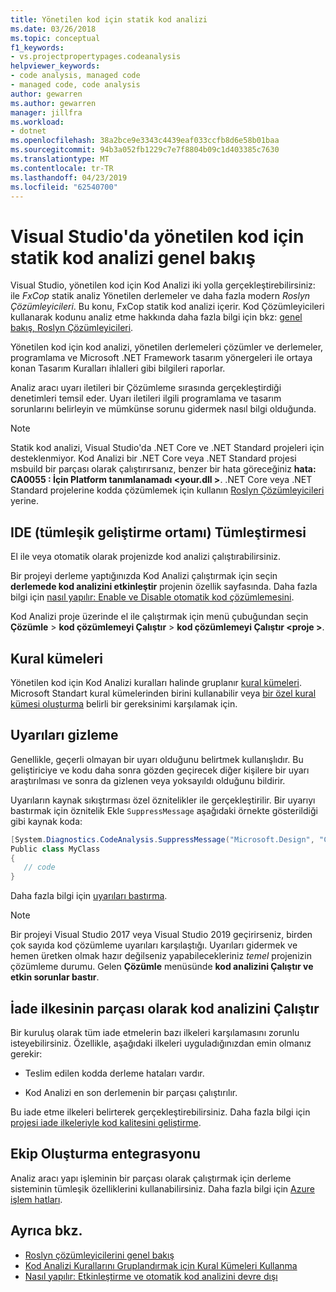 ```yaml
---
title: Yönetilen kod için statik kod analizi
ms.date: 03/26/2018
ms.topic: conceptual
f1_keywords:
- vs.projectpropertypages.codeanalysis
helpviewer_keywords:
- code analysis, managed code
- managed code, code analysis
author: gewarren
ms.author: gewarren
manager: jillfra
ms.workload:
- dotnet
ms.openlocfilehash: 38a2bce9e3343c4439eaf033ccfb8d6e58b01baa
ms.sourcegitcommit: 94b3a052fb1229c7e7f8804b09c1d403385c7630
ms.translationtype: MT
ms.contentlocale: tr-TR
ms.lasthandoff: 04/23/2019
ms.locfileid: "62540700"
---
```

# <a name="overview-of-static-code-analysis-for-managed-code-in-visual-studio"></a>Visual Studio'da yönetilen kod için statik kod analizi genel bakış

Visual Studio, yönetilen kod için Kod Analizi iki yolla gerçekleştirebilirsiniz: ile *FxCop* statik analiz Yönetilen derlemeler ve daha fazla modern *Roslyn Çözümleyicileri*. Bu konu, FxCop statik kod analizi içerir. Kod Çözümleyicileri kullanarak kodunu analiz etme hakkında daha fazla bilgi için bkz: [genel bakış, Roslyn Çözümleyicileri](../code-quality/roslyn-analyzers-overview.md).

Yönetilen kod için kod analizi, yönetilen derlemeleri çözümler ve derlemeler, programlama ve Microsoft .NET Framework tasarım yönergeleri ile ortaya konan Tasarım Kuralları ihlalleri gibi bilgileri raporlar.

Analiz aracı uyarı iletileri bir Çözümleme sırasında gerçekleştirdiği denetimleri temsil eder. Uyarı iletileri ilgili programlama ve tasarım sorunlarını belirleyin ve mümkünse sorunu gidermek nasıl bilgi olduğunda.

> [!NOTE]
> Statik kod analizi, Visual Studio'da .NET Core ve .NET Standard projeleri için desteklenmiyor. Kod Analizi bir .NET Core veya .NET Standard projesi msbuild bir parçası olarak çalıştırırsanız, benzer bir hata göreceğiniz **hata: CA0055 : İçin Platform tanımlanamadı \<your.dll >**. .NET Core veya .NET Standard projelerine kodda çözümlemek için kullanın [Roslyn Çözümleyicileri](../code-quality/roslyn-analyzers-overview.md) yerine.

## <a name="ide-integrated-development-environment-integration"></a>IDE (tümleşik geliştirme ortamı) Tümleştirmesi

El ile veya otomatik olarak projenizde kod analizi çalıştırabilirsiniz.

Bir projeyi derleme yaptığınızda Kod Analizi çalıştırmak için seçin **derlemede kod analizini etkinleştir** projenin özellik sayfasında. Daha fazla bilgi için [nasıl yapılır: Enable ve Disable otomatik kod çözümlemesini](../code-quality/how-to-enable-and-disable-automatic-code-analysis-for-managed-code.md).

Kod Analizi proje üzerinde el ile çalıştırmak için menü çubuğundan seçin **Çözümle** > **kod çözümlemeyi Çalıştır** > **kod çözümlemeyi Çalıştır \<proje >**.

## <a name="rule-sets"></a>Kural kümeleri

Yönetilen kod için Kod Analizi kuralları halinde gruplanır [kural kümeleri](../code-quality/using-rule-sets-to-group-code-analysis-rules.md). Microsoft Standart kural kümelerinden birini kullanabilir veya [bir özel kural kümesi oluşturma](../code-quality/how-to-create-a-custom-rule-set.md) belirli bir gereksinimi karşılamak için.

## <a name="suppress-warnings"></a>Uyarıları gizleme

Genellikle, geçerli olmayan bir uyarı olduğunu belirtmek kullanışlıdır. Bu geliştiriciye ve kodu daha sonra gözden geçirecek diğer kişilere bir uyarı araştırılması ve sonra da gizlenen veya yoksayıldı olduğunu bildirir.

Uyarıların kaynak sıkıştırması özel öznitelikler ile gerçekleştirilir. Bir uyarıyı bastırmak için öznitelik Ekle `SuppressMessage` aşağıdaki örnekte gösterildiği gibi kaynak koda:

```csharp
[System.Diagnostics.CodeAnalysis.SuppressMessage("Microsoft.Design", "CA1039:ListsAreStrongTyped")]
Public class MyClass
{
   // code
}
```

Daha fazla bilgi için [uyarıları bastırma](../code-quality/in-source-suppression-overview.md).

> [!NOTE]
> Bir projeyi Visual Studio 2017 veya Visual Studio 2019 geçirirseniz, birden çok sayıda kod çözümleme uyarıları karşılaştığı. Uyarıları gidermek ve hemen üretken olmak hazır değilseniz yapabilecekleriniz *temel* projenizin çözümleme durumu. Gelen **Çözümle** menüsünde **kod analizini Çalıştır ve etkin sorunlar bastır**.

## <a name="run-code-analysis-as-part-of-check-in-policy"></a>İade ilkesinin parçası olarak kod analizini Çalıştır

Bir kuruluş olarak tüm iade etmelerin bazı ilkeleri karşılamasını zorunlu isteyebilirsiniz. Özellikle, aşağıdaki ilkeleri uyguladığınızdan emin olmanız gerekir:

- Teslim edilen kodda derleme hataları vardır.

- Kod Analizi en son derlemenin bir parçası çalıştırılır.

Bu iade etme ilkeleri belirterek gerçekleştirebilirsiniz. Daha fazla bilgi için [projesi iade ilkeleriyle kod kalitesini geliştirme](../code-quality/how-to-create-or-update-standard-code-analysis-check-in-policies.md).

## <a name="team-build-integration"></a>Ekip Oluşturma entegrasyonu

Analiz aracı yapı işleminin bir parçası olarak çalıştırmak için derleme sisteminin tümleşik özelliklerini kullanabilirsiniz. Daha fazla bilgi için [Azure işlem hatları](/azure/devops/pipelines/index?view=vsts).

## <a name="see-also"></a>Ayrıca bkz.

- [Roslyn çözümleyicilerini genel bakış](../code-quality/roslyn-analyzers-overview.md)
- [Kod Analizi Kurallarını Gruplandırmak için Kural Kümeleri Kullanma](../code-quality/using-rule-sets-to-group-code-analysis-rules.md)
- [Nasıl yapılır: Etkinleştirme ve otomatik kod analizini devre dışı](../code-quality/how-to-enable-and-disable-automatic-code-analysis-for-managed-code.md)
